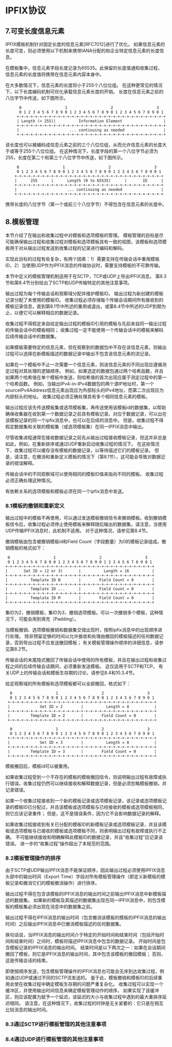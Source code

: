# IPFIX协议

## 7.可变长度信息元素
IPFIX模板机制针对固定长度的信息元素[RFC7012]进行了优化。 如果信息元素的长度可变，则必须使用以下机制来携带IANA分配的和企业特定信息元素的长度信息。

在模板集中，信息元素字段长度记录为65535。此保留的长度值通知收集过程，信息元素的长度值将携带在信息元素内容本身中。

在大多数情况下，信息元素的长度将小于255个八位位组。 在这种更常见的情况下，以下长度编码机制可优化承载信息元素长度的开销。 长度在信息元素之前的八位字节中传送，如下图所示。
```
      0                   1                   2                   3
      0 1 2 3 4 5 6 7 8 9 0 1 2 3 4 5 6 7 8 9 0 1 2 3 4 5 6 7 8 9 0 1
     +-+-+-+-+-+-+-+-+-+-+-+-+-+-+-+-+-+-+-+-+-+-+-+-+-+-+-+-+-+-+-+-+
     | Length (< 255)|          Information Element                  |
     +-+-+-+-+-+-+-+-+-+-+-+-+-+-+-+-+-+-+-+-+-+-+-+-+-+-+-+-+-+-+-+-+
     |                      ... continuing as needed                 |
     +-+-+-+-+-+-+-+-+-+-+-+-+-+-+-+-+-+-+-+-+-+-+-+-+-+-+-+-+-+-+-+-+
```

该长度也可以被编码成信息元素之前的三个八位位组，从而允许信息元素的长度大于或等于255个八位位组。 在这种情况下，长度字段的第一个八位字节必须为255，长度在第二个和第三个八位字节中传送，如下图所示。
```
     0                   1                   2                   3
     0 1 2 3 4 5 6 7 8 9 0 1 2 3 4 5 6 7 8 9 0 1 2 3 4 5 6 7 8 9 0 1
    +-+-+-+-+-+-+-+-+-+-+-+-+-+-+-+-+-+-+-+-+-+-+-+-+-+-+-+-+-+-+-+-+
    |      255      |      Length (0 to 65535)      |       IE      |
    +-+-+-+-+-+-+-+-+-+-+-+-+-+-+-+-+-+-+-+-+-+-+-+-+-+-+-+-+-+-+-+-+
    |                      ... continuing as needed                 |
    +-+-+-+-+-+-+-+-+-+-+-+-+-+-+-+-+-+-+-+-+-+-+-+-+-+-+-+-+-+-+-+-+
```
携带长度的八位字节（第一个或前三个八位字节）不得包含在信息元素的长度中。

## 8.模板管理
本节介绍了在输出和收集过程中对模板和选项模板的管理。 模板管理的目标是尽可能确保输出过程和收集过程对模板和选项模板具有一致的视图，该模板和选项模板用于对从输出过程发送到收集过程的记录进行编码和解码。

实现此目标的过程有些复杂，有两个因素：1）需要支持在传输会话中重用模板ID，2）当使用UDP作为IPFIX消息的传输协议时，需要支持模板的不可靠传输。

本节中定义的模板管理机制适用于在SCTP，TCP或UDP上导出IPFIX消息。 第8.3节和第8.4节分别给出了SCTP和UDP传输特定的其他注意事项。

输出过程为每个传输会话和观察域分配并维护模板ID。 输出过程为新创建的模板记录分配了未使用的模板ID。 收集过程必须存储每个传输会话期间所有接收到的模板记录信息，直到第8.1节中所述的重用或退出，或第8.4节中所述的UDP到期为止，以便它可以解释相应的数据记录。

收集过程不得假定来自给定输出过程的模板ID引用的模板与先前来自同一输出过程的传输会话中的模板相同； 收集过程一定不能使用一个传输会话中的模板来解码后续传输会话中的数据集。

如果模板需要特定的信息元素，但在观察到的数据包中不存在该信息元素，则输出过程可以选择在新模板描述的数据记录中输出不包含该信息元素的流记录。

如果在一个模板中不止一次需要一个信息元素，则该信息元素的不同出现应遵循测定过程对其处理的逻辑顺序。 例如，如果选定的数据包通过两个哈希函数，并且如果两个哈希值在单个模板中发送，则哈希值的首次出现应属于测定过程中的第一个哈希函数。 例如，当输出IPv4-in-IPv4数据包的两个源IP地址时，第一个sourceIPv4Address信息元素出现应为外部标头的IPv4地址，而第二次出现应为内部标头的地址。 收集过程必须正确处理具有多个相同信息元素的模板。

输出过程应该先传送模板集或选项模板集，再传送使用该模板id的数据集，以帮助确保收集器在收到第一个数据记录之前具有模板记录。对应于数据记录，可以出在该模板记录的同一个ipfix消息中，也可以在后续的消息中。 但是，收集过程不得假定数据集和关联的模板集（或选项模板集）在同一IPFIX消息中输出。

尽管收集进程通常在接收数据记录之前先从输出过程接收模板记录，但这并非总是如此，例如，在重新排序或通过UDP重新启动收集过程的情况下。 在这些情况下，收集过程可以缓存没有模板的数据记录，以等待描述它们的模板记录。 但是，请注意，在撤消和重新定义模板的情况下（第8.1节），这可能会导致对数据记录的错误解释。

传输会话中的不同观察域可以使用相同的模板ID值来指向不同的模板。 收集过程必须正确处理这种情况。

有依赖关系的选项模板和模板必须在同一个ipfix消息中发送。

### 8.1模板的撤销和重新定义
输出过程中的模板不再使用，可以通过发送模板撤销信令来撤销模板。收到撤销模板信令后，收集过程必须停止使用模板来解释随后输出的数据集。请注意，当使用UDP传输IPFIX消息时，此机制不适用。 对于这种情况，请参见第8.4节。

撤销模板由包含被撤销模板id和Field Count（字段数量）为0的模板记录组成。撤销模板的格式如下：

     0                   1                   2                   3
     0 1 2 3 4 5 6 7 8 9 0 1 2 3 4 5 6 7 8 9 0 1 2 3 4 5 6 7 8 9 0 1
    +-+-+-+-+-+-+-+-+-+-+-+-+-+-+-+-+-+-+-+-+-+-+-+-+-+-+-+-+-+-+-+-+
    |       Set ID = (2 or 3)       |          Length = 16          |
    +-+-+-+-+-+-+-+-+-+-+-+-+-+-+-+-+-+-+-+-+-+-+-+-+-+-+-+-+-+-+-+-+
    |          Template ID N        |        Field Count = 0        |
    +-+-+-+-+-+-+-+-+-+-+-+-+-+-+-+-+-+-+-+-+-+-+-+-+-+-+-+-+-+-+-+-+
    |          Template ID ...      |        Field Count = 0        |
    +-+-+-+-+-+-+-+-+-+-+-+-+-+-+-+-+-+-+-+-+-+-+-+-+-+-+-+-+-+-+-+-+
    |          Template ID M        |        Field Count = 0        |
    +-+-+-+-+-+-+-+-+-+-+-+-+-+-+-+-+-+-+-+-+-+-+-+-+-+-+-+-+-+-+-+-+
    
集ID为2，撤销模板，集ID为3，撤销选项模板。可以一次撤销多个模板，这种情况下，可能会用到填充（Padding）。

当模板撤销、选项模板撤销和数据集交错出现时，按照ipfix消息中的出现顺序进行处理。 除非预留足够的时间以允许接收和处理由撤回的模板描述的任何数据记录，否则导出过程不应发送撤回模板； 有关模板管理操作顺序的详细信息，请参见第8.2节。

传输会话的末尾隐式撤回了传输会话中使用的所有模板，并且在输出过程和收集过程之间的后续传输会话期间，必须重新发送模板。 这仅适用于SCTP和TCP。 有关UDP上的传输会话和模板生存期的讨论，请参见8.4和10.3.4节。

给定观察域的所有模板和选项模板都可以全部撤回，格式如下：

      0                   1                   2                   3
      0 1 2 3 4 5 6 7 8 9 0 1 2 3 4 5 6 7 8 9 0 1 2 3 4 5 6 7 8 9 0 1
     +-+-+-+-+-+-+-+-+-+-+-+-+-+-+-+-+-+-+-+-+-+-+-+-+-+-+-+-+-+-+-+-+
     |             Set ID = 2        |          Length = 8           |
     +-+-+-+-+-+-+-+-+-+-+-+-+-+-+-+-+-+-+-+-+-+-+-+-+-+-+-+-+-+-+-+-+
     |         Template ID = 2       |        Field Count = 0        |
     +-+-+-+-+-+-+-+-+-+-+-+-+-+-+-+-+-+-+-+-+-+-+-+-+-+-+-+-+-+-+-+-+
     
      0                   1                   2                   3
      0 1 2 3 4 5 6 7 8 9 0 1 2 3 4 5 6 7 8 9 0 1 2 3 4 5 6 7 8 9 0 1
     +-+-+-+-+-+-+-+-+-+-+-+-+-+-+-+-+-+-+-+-+-+-+-+-+-+-+-+-+-+-+-+-+
     |             Set ID = 3        |          Length = 8           |
     +-+-+-+-+-+-+-+-+-+-+-+-+-+-+-+-+-+-+-+-+-+-+-+-+-+-+-+-+-+-+-+-+
     |         Template ID = 3       |        Field Count = 0        |
     +-+-+-+-+-+-+-+-+-+-+-+-+-+-+-+-+-+-+-+-+-+-+-+-+-+-+-+-+-+-+-+-+
     
模板撤回后，模板id可以被重用。

如果收集过程受到一个不存在的模板的模板撤回信令，则说明输出过程有故障或执行错误。收集过程仍然可以继续接收和解释数据记录，但是必须忽略模板撤销，并记录错误。

如果一个收集过程接收到一个新的模板记录或选项模板记录，该记录或选项模板记录的模板ID已分配过，并且该模板或选项模板与已经接收的模板或选项模板相同，则它应该记录重传； 但是，这不是错误条件，因为它不会影响数据记录的解释。

如果收集过程接收到有关已分配的模板ID的新模板记录或选项模板记录，并且该模板或选项模板与已接收的模板或选项模板不同，则表明输出过程有故障或执行不正确。 不可能继续接收和明确解释此模板ID的数据记录，并且“收集过程”应记录该错误。 进一步的“收集过程”操作超出了本规范的范围。

### 8.2模板管理操作的排序

由于SCTP或UDP输出IPFIX消息不能保证顺序，因此输出过程必须使用IPFIX消息头部中的输出时间（Export Time）字段对所有模板管理操作（即定义新模板的模板记录和撤消它们的模板撤消操作）进行排序。

输出过程不得在包含该模板的IPFIX消息的输出时间之前输出IPFIX消息中新模板描述的数据集。 如果新的模板及其描述的数据集出现在同一IPFIX消息中，则包含模板的模板集必须出现在消息中的数据集之前。

输出过程不得在IPFIX消息的输出时间（包含撤消该模板的模板的IPFIX消息的输出时间）之后输出IPFIX消息中已撤消模板描述的任何数据集。

换句话说，当IPFIX消息的输出时间介于特定的开始时间和结束时间（包括开始时间和结束时间）之间时，模板将描述IPFIX消息中包含的数据记录。 开始时间是包含模板记录的IPFIX消息的输出时间。 结束时间是以下两次之一：如果在会话期间撤回了模板，则它是IPFIX消息的输出时间，其中包含该模板的撤回模板； 否则，这是传输会话的结束。

即使按顺序发送，包含模板管理操作的IPFIX消息也可能会无序到达收集过程，例如通过UDP或通过不同的SCTP流发送的。 鉴于此，模板撤销和模板ID的后续重用会使在收集过程中确定模板生存期的问题严重复杂化。 收集过程可以实现一个缓冲区，并使用输出时间信息来确定模板管理动作的顺序。 如果实现了该缓冲区，则应该配置为赋予一个延迟，该延迟的大小与收集过程中遇到的最大重排序延迟相同。 请注意，在这种情况下，收集过程的时钟是无关紧要的：它只是在相互比较消息的输出时间。

### 8.3通过SCTP进行模板管理的其他注意事项

### 8.4通过UDP进行模板管理的其他注意事项
     
